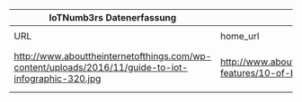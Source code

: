|IoTNumb3rs Datenerfassung|||||||||||
| ---- | ---- | ---- | ---- | ---- | ---- | ---- | ---- | ---- | ---- | ---- |
||||||||||||
|URL|home_url|filename|device_class|device_count|market_class|market_volume|prognosis_year|publication_year|authorship_class|Dropbox folder|
|http://www.abouttheinternetofthings.com/wp-content/uploads/2016/11/guide-to-iot-infographic-320.jpg|http://www.abouttheinternetofthings.com/iot-features/10-of-best-iot-infographics/|file1_guide-to-iot-infographic-320.jpg||||||||Pattoho/20181119-0000|
